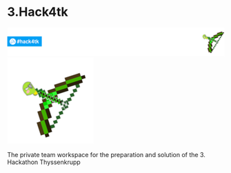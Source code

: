 # 3.Hack4tk
![Hack4tk](Bases/Hack4tk.png) 		 
![Logo](Bases/BoW.png)
        
The private team workspace for the preparation and solution of the 3. Hackathon Thyssenkrupp
